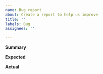 ```yaml
---
name: Bug report
about: Create a report to help us improve
title: ''
labels: Bug
assignees: ''

---
```


**Summary**
<!--A clear and concise description of what the bug is.-->

**Expected**
<!-- Include what you expect should happen here -->

**Actual**
<!-- Include a description of what actually happens here -->
